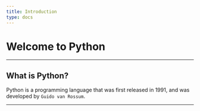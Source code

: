 ```yaml
---
title: Introduction
type: docs
---
```


# Welcome to Python

---

## What is Python?

Python is a programming language that was first released in 1991, and was developed by `Guido van Rossum`.

---
